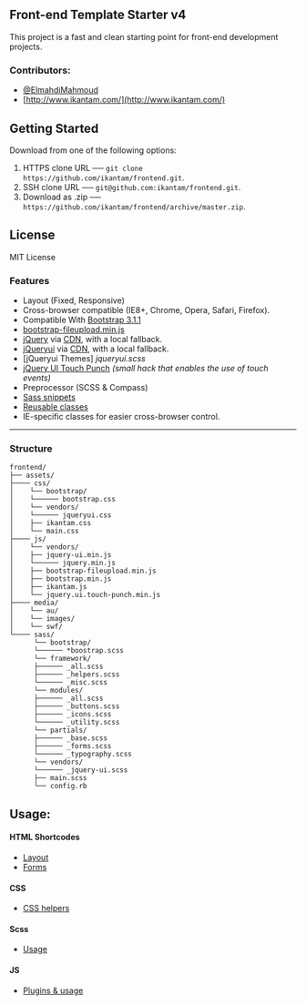 Front-end Template Starter v4
---

This project is a fast and clean starting point for front-end development projects.

### Contributors:
* [@ElmahdiMahmoud](https://twitter.com/ElmahdiMahmoud)
* [http://www.ikantam.com/](http://www.ikantam.com/)


## Getting Started
Download from one of the following options:

1. HTTPS clone URL ──  `git clone https://github.com/ikantam/frontend.git`.
2. SSH clone URL  ──   `git@github.com:ikantam/frontend.git`.
3. Download as .zip ── `https://github.com/ikantam/frontend/archive/master.zip`.

## License
MIT License

### Features

- Layout (Fixed, Responsive)
- Cross-browser compatible (IE8+, Chrome, Opera, Safari, Firefox).
- Compatible With [Bootstrap 3.1.1](http://getbootstrap.com/)
- [bootstrap-fileupload.min.js](http://jasny.github.io/bootstrap/javascript/#fileinput)
- [jQuery](http://jquery.com/) via [CDN](http://code.jquery.com/jquery.min.js), with a local fallback.
- [jQueryui](http://jqueryui.com/) via [CDN](http://code.jquery.com/ui/1.10.4/jquery-ui.min.js), with a local fallback.
- [jQueryui Themes] *jqueryui.scss*
- [jQuery UI Touch Punch](http://touchpunch.furf.com/) *(small hack that enables the use of touch events)*
- Preprocessor (SCSS & Compass)
- [Sass snippets](doc/scss-snippets.md)
- [Reusable classes](doc/helper-classes.md)
- IE-specific classes for easier cross-browser control.

---


### Structure

```
frontend/
├── assets/
├──── css/
│    └── bootstrap/
│    └────── bootstrap.css
│    └── vendors/
│    └────── jqueryui.css
│    ├── ikantam.css
│    └── main.css
├──── js/
│    └── vendors/
│    ├── jquery-ui.min.js
│    └────── jquery.min.js
│    ├── bootstrap-fileupload.min.js
│    ├── bootstrap.min.js
│    ├── ikantam.js
│    └── jquery.ui.touch-punch.min.js
├──── media/
│    └── au/
│    └── images/
│    └── swf/
└──── sass/
      └── bootstrap/
      └────── *boostrap.scss
      └── framework/
      ├────── _all.scss
      ├────── _helpers.scss
      └────── _misc.scss
      └── modules/
      ├────── _all.scss
      ├────── _buttons.scss
      ├────── _icons.scss
      └────── _utility.scss
      └── partials/
      ├────── _base.scss
      ├────── _forms.scss
      └────── _typography.scss
      └── vendors/
      └────── _jquery-ui.scss
      ├── main.scss
      └── config.rb
```

## Usage:

#### HTML Shortcodes
* [Layout](doc/layout.md)
* [Forms](doc/forms.md)

#### CSS
* [CSS helpers](doc/helper-classes.md)

#### Scss 
* [Usage](doc/scss-snippets.md)

#### JS
* [Plugins & usage](doc/plugins.md)
